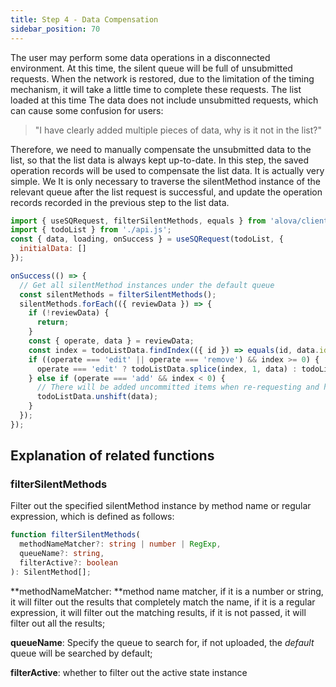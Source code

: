 ```yaml
---
title: Step 4 - Data Compensation
sidebar_position: 70
---
```


The user may perform some data operations in a disconnected environment. At this time, the silent queue will be full of unsubmitted requests. When the network is restored, due to the limitation of the timing mechanism, it will take a little time to complete these requests. The list loaded at this time The data does not include unsubmitted requests, which can cause some confusion for users:

> "I have clearly added multiple pieces of data, why is it not in the list?"

Therefore, we need to manually compensate the unsubmitted data to the list, so that the list data is always kept up-to-date. In this step, the saved operation records will be used to compensate the list data. It is actually very simple. We It is only necessary to traverse the silentMethod instance of the relevant queue after the list request is successful, and update the operation records recorded in the previous step to the list data.

```javascript
import { useSQRequest, filterSilentMethods, equals } from 'alova/client';
import { todoList } from './api.js';
const { data, loading, onSuccess } = useSQRequest(todoList, {
  initialData: []
});

onSuccess(() => {
  // Get all silentMethod instances under the default queue
  const silentMethods = filterSilentMethods();
  silentMethods.forEach(({ reviewData }) => {
    if (!reviewData) {
      return;
    }
    const { operate, data } = reviewData;
    const index = todoListData.findIndex(({ id }) => equals(id, data.id));
    if ((operate === 'edit' || operate === 'remove') && index >= 0) {
      operate === 'edit' ? todoListData.splice(index, 1, data) : todoListData.splice(index, 1);
    } else if (operate === 'add' && index < 0) {
      // There will be added uncommitted items when re-requesting and hitting the cache, these need to be filtered
      todoListData.unshift(data);
    }
  });
});
```

## Explanation of related functions

### filterSilentMethods

Filter out the specified silentMethod instance by method name or regular expression, which is defined as follows:

```typescript
function filterSilentMethods(
  methodNameMatcher?: string | number | RegExp,
  queueName?: string,
  filterActive?: boolean
): SilentMethod[];
```

**methodNameMatcher: **method name matcher, if it is a number or string, it will filter out the results that completely match the name, if it is a regular expression, it will filter out the matching results, if it is not passed, it will filter out all the results;

**queueName**: Specify the queue to search for, if not uploaded, the _default_ queue will be searched by default;

**filterActive**: whether to filter out the active state instance
